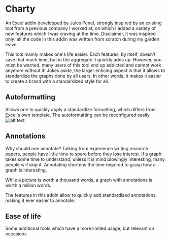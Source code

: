 # Charty
An Excel addin developped by Jules Penel, strongly inspired by an existing tool from a previous company I worked at, on which I added a variety of new features which I was craving at the time. Disclaimer, it was inspired only: all the code in this addin was written from scratch during my garden leave.

This tool mainly makes one's life easier. Each features, by itself, doesn't save that much time, but in the aggregate it quickly adds up. However, you must be warned, many users of this tool end up addicted and cannot work anymore without it! Jokes aside, the larger enticing aspect is that it allows to standardize the graphs done by all users. In other words, it makes it easier to create a brand with a standardized style for all.

## Autoformatting
Allows one to quickly apply a standardize formatting, which differs from Excel's own template. The autoformatting can be reconfigured easily.
![alt text](https://github.com/[username]/[reponame]/blob/[branch]/image.jpg?raw=true)

## Annotations
Why should one annotate? Talking from experience writing research papers, people have little time to spare before they lose interest. If a graph takes some time to understand, unless it is mind blowingly interesting, many people will skip it. Annotating shortens the time required to grasp how a graph is interesting.

While a picture is worth a thousand words, a graph with annotations is worth a million words.

The features in this addin allow to quickly add standardized annotations, making it ever easier to annotate.

## Ease of life
Some additional tools which have a more limited usage, but relevant on occasions
